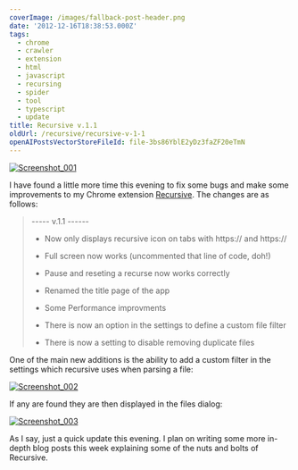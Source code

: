 ```yaml
---
coverImage: /images/fallback-post-header.png
date: '2012-12-16T18:38:53.000Z'
tags:
  - chrome
  - crawler
  - extension
  - html
  - javascript
  - recursing
  - spider
  - tool
  - typescript
  - update
title: Recursive v.1.1
oldUrl: /recursive/recursive-v-1-1
openAIPostsVectorStoreFileId: file-3bs86YblE2yDz3faZF20eTmN
---
```


[![Screenshot_001](/wp-content/uploads/2012/12/Screenshot_001-1024x423.png)](/posts/recursive-v-1-1/attachment/screenshot_001/)

I have found a little more time this evening to fix some bugs and make some improvements to my Chrome extension [Recursive](https://chrome.google.com/webstore/detail/recursive/hbgbcmcmpiiciafmolmoapfgegbhbmcc?hl=en). The changes are as follows:

<!-- more -->

> ----- v.1.1 ------
>
> - Now only displays recursive icon on tabs with https:// and https://
>
> - Full screen now works (uncommented that line of code, doh!)
>
> - Pause and reseting a recurse now works correctly
>
> - Renamed the title page of the app
>
> - Some Performance improvments
>
> - There is now an option in the settings to define a custom file filter
>
> - There is now a setting to disable removing duplicate files

One of the main new additions is the ability to add a custom filter in the settings which recursive uses when parsing a file:

[![Screenshot_002](/wp-content/uploads/2012/12/Screenshot_002.png)](/posts/recursive-v-1-1/attachment/screenshot_002/)

If any are found they are then displayed in the files dialog:

[![Screenshot_003](/wp-content/uploads/2012/12/Screenshot_003.png)](/posts/recursive-v-1-1/attachment/screenshot_003/)

As I say, just a quick update this evening. I plan on writing some more in-depth blog posts this week explaining some of the nuts and bolts of Recursive.

